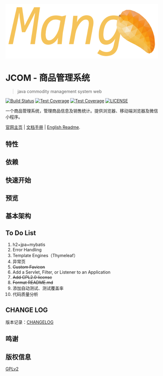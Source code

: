 ![](docs/image/logo-2.png)

JCOM - 商品管理系统
=============

>java commodity management system web

[![Build Status](https://travis-ci.org/SongwenWYU/jcom-cms-web.svg?branch=master)](https://travis-ci.org/SongwenWYU/jcom-cms-web)
[![Test Coverage](https://codeclimate.com/github/SongwenWYU/jcom-cms-web/badges/coverage.svg)](https://codeclimate.com/github/SongwenWYU/jcom-cms-web)
[![Test Coverage](https://api.codeclimate.com/v1/badges/9fdfc08e2f8e60ea66cc/test_coverage)](https://codeclimate.com/github/SongwenWYU/jcom-cms-web/test_coverage)
[![LICENSE](https://img.shields.io/badge/LICENSE-GPLv2-green.svg)](LICENSE)


一个商品管理系统，管理商品信息及销售统计。提供浏览器、移动端浏览器及微信小程序。


[官网主页]() | [文档手册]() | [English Readme]().

特性
---

依赖
---

快速开始
----

预览
---

基本架构
----


To Do List
----------

1. h2+jpa+mybatis
2. Error Handling
3. Template Engines（Thymeleaf）
4. 异常页
6. ~~Custom Favicon~~
7. Add a Servlet, Filter, or Listener to an Application
8. ~~Add GPL2.0 license~~
9. ~~Format README.md~~
10. 添加自动测试、测试覆盖率
11. 代码质量分析

CHANGE LOG
----------
版本记录：[CHANGELOG](https://github.com/SongwenWYU/jcom-cms-web/releases)

鸣谢
---

版权信息
-------
[GPLv2](LICENSE)
